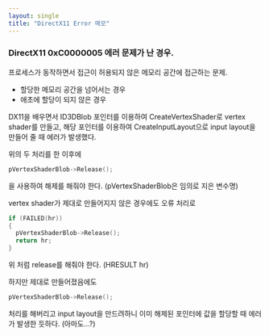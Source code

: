 ```yaml
---
layout: single
title: "DirectX11 Error 메모"
---
```


### DirectX11 0xC0000005 에러 문제가 난 경우.

프로세스가 동작하면서 접근이 허용되지 않은 메모리 공간에 접근하는 문제.
- 할당한 메모리 공간을 넘어서는 경우
- 애초에 할당이 되지 않은 경우  


DX11을 배우면서 ID3DBlob 포인터를 이용하여 CreateVertexShader로 vertex shader를 만들고,
해당 포인터를 이용하여 CreateInputLayout으로 input layout을 만들어 줄 때 에러가 발생했다.  


위의 두 처리를 한 이후에
```cpp
pVertexShaderBlob->Release(); 
```
을 사용하여 해제를 해줘야 한다. (pVertexShaderBlob은 임의로 지은 변수명)  


vertex shader가 제대로 만들어지지 않은 경우에도 오류 처리로 
```cpp
if (FAILED(hr))
{
  pVertexShaderBlob->Release();
  return hr;
}
```
위 처럼 release를 해줘야 한다. (HRESULT hr)  


하지만 제대로 만들어졌음에도
```cpp
pVertexShaderBlob->Release();
```
처리를 해버리고 input layout을 만드려하니 
이미 해제된 포인터에 값을 할당할 때 에러가 발생한 듯하다. (아마도...?)
